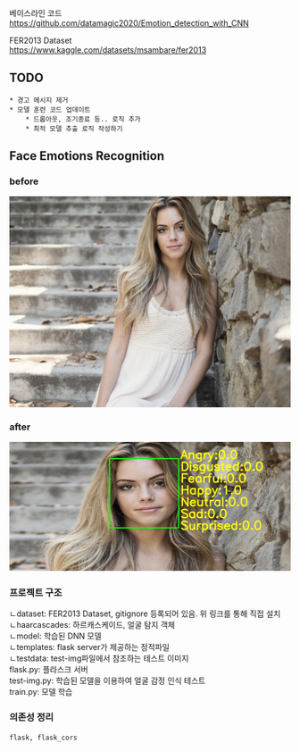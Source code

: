 베이스라인 코드  
https://github.com/datamagic2020/Emotion_detection_with_CNN

FER2013 Dataset  
https://www.kaggle.com/datasets/msambare/fer2013

## TODO
```
* 경고 메시지 제거
* 모델 훈련 코드 업데이트
    * 드롭아웃, 조기종료 등.. 로직 추가
    * 최적 모델 추출 로직 작성하기
```

## Face Emotions Recognition
### before
![before](./testdata/woman-g0f7d9994a_1920.jpg)  
### after  
![after](./testdata/after.png)  

### 프로젝트 구조
ㄴdataset: FER2013 Dataset, gitignore 등록되어 있음. 위 링크를 통해 직접 설치  
ㄴhaarcascades: 하르캐스케이드, 얼굴 탐지 객체  
ㄴmodel: 학습된 DNN 모델  
ㄴtemplates: flask server가 제공하는 정적파일  
ㄴtestdata: test-img파일에서 참조하는 테스트 이미지  
flask.py: 플라스크 서버  
test-img.py: 학습된 모델을 이용하여 얼굴 감정 인식 테스트  
train.py: 모델 학습

### 의존성 정리  
```text
flask, flask_cors
```